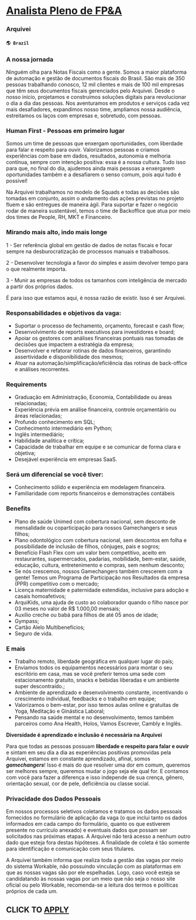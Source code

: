 # [Analista Pleno de FP&A](https://www.remotewlb.com/apply/analista-pleno-de-fp-a)  
### Arquivei  
#### `🌎 Brazil`  

### A nossa jornada

Ninguém olha para Notas Fiscais como a gente. Somos a maior plataforma de automação e gestão de documentos fiscais do Brasil. São mais de 350 pessoas trabalhando conosco, 12 mil clientes e mais de 100 mil empresas que têm seus documentos fiscais gerenciados pelo Arquivei. Desde o nosso início, projetamos e construímos soluções digitais para revolucionar o dia a dia das pessoas. Nos aventuramos em produtos e serviços cada vez mais desafiadores, expandimos nosso time, ampliamos nossa audiência, estreitamos os laços com empresas e, sobretudo, com pessoas.

### Human First - Pessoas em primeiro lugar

Somos um time de pessoas que enxergam oportunidades, com liberdade para falar e respeito para ouvir. Valorizamos pessoas e criamos experiências com base em dados, resultados, autonomia e melhoria contínua, sempre com intenção positiva: essa é a nossa cultura. Tudo isso para que, no final do dia, ajudemos ainda mais pessoas a enxergarem oportunidades também e a desafiarem o senso comum, pois aqui tudo é possível!

Na Arquivei trabalhamos no modelo de Squads e todas as decisões são tomadas em conjunto, assim o andamento das ações previstas no projeto fluem e são entregues de maneira ágil. Para suportar e fazer o negócio rodar de maneira sustentável, temos o time de Backoffice que atua por meio dos times de People, RH, MKT e Financeiro.

### Mirando mais alto, indo mais longe

1 - Ser referência global em gestão de dados de notas fiscais e focar sempre na desburocratização de processos manuais e trabalhosos.

2 - Desenvolver tecnologia a favor do simples e assim devolver tempo para o que realmente importa.

3 - Munir as empresas de todos os tamanhos com inteligência de mercado a partir dos próprios dados.

É para isso que estamos aqui, é nossa razão de existir. Isso é ser Arquivei.

### Responsabilidades e objetivos da vaga:

  * Suportar o processo de fechamento, orçamento, forecast e cash flow;
  * Desenvolvimento de reports executivos para investidores e board;
  * Apoiar os gestores com análises financeiras pontuais nas tomadas de decisões que impactem a estratégia da empresa;
  * Desenvolver e refatorar rotinas de dados financeiros, garantindo assertividade e disponibilidade dos mesmos;
  * Atuar na automação/simplificação/eficiência das rotinas de back-office e análises recorrentes.

### Requirements

  * Graduação em Administração, Economia, Contabilidade ou áreas relacionadas;
  * Experiência prévia em análise financeira, controle orçamentário ou áreas relacionadas; 
  * Profundo conhecimento em SQL;
  * Conhecimento intermediário em Python;
  * Inglês intermediário;
  * Habilidade analítica e crítica;
  * Capacidade de trabalhar em equipe e se comunicar de forma clara e objetiva;
  * Desejável experiência em empresas SaaS.

### Será um diferencial se você tiver:

  * Conhecimento sólido e experiência em modelagem financeira.
  * Familiaridade com reports financeiros e demonstrações contábeis

### Benefits

  * Plano de saúde Unimed com cobertura nacional, sem desconto de mensalidade ou coparticipação para nossos Gamechangers e seus filhos;
  * Plano odontológico com cobertura nacional, sem descontos em folha e possibilidade de inclusão de filhos, cônjuges, pais e sogros;
  * Benefício Flash Flex com um valor bem competitivo, aceito em restaurantes, supermercados, padarias, mobilidade, bem-estar, saúde, educação, cultura, entretenimento e compras, sem nenhum desconto;
  * Se nós crescemos, nossos Gamechangers também crescerem com a gente! Temos um Programa de Participação nos Resultados da empresa (PPR) competitivo com o mercado;
  * Licença maternidade e paternidade estendidas, inclusive para adoção e casais homoafetivos;
  * ArquiKids, uma ajuda de custo ao colaborador quando o filho nasce por 03 meses no valor de R$ 1.000,00 mensais;
  * Auxílio creche ou babá para filhos de até 05 anos de idade;
  * Gympass;
  * Cartão Alelo Multibenefícios;
  * Seguro de vida.

### E mais

  * Trabalho remoto, liberdade geográfica em qualquer lugar do país;
  * Enviamos todos os equipamentos necessários para montar o seu escritório em casa, mas se você preferir temos uma sede com estacionamento gratuito, snacks e bebidas liberadas e um ambiente super descontraído.;
  * Ambiente de aprendizado e desenvolvimento constante, incentivando o crescimento individual, feedbacks e o trabalho em equipe;
  * Valorizamos o bem-estar, por isso temos aulas online e gratuitas de Yoga, Meditação e Ginástica Laboral;
  * Pensando na saúde mental e no desenvolvimento, temos também parceiros como Ana Health, Holos, Vamos Escrever, Cambly e Inglês.

 **Diversidade é aprendizado e inclusão é necessária na Arquivei**

Para que todas as pessoas possuam **liberdade e respeito para falar e ouvir** e sintam em seu dia a dia as experiências positivas promovidas pela Arquivei, estamos em constante aprendizado, afinal, somos _**gamechangers**_! Isso é mais do que resolver uma dor em comum, queremos ser melhores sempre, queremos mudar o jogo seja ele qual for. E contamos com você para fazer a diferença e isso independe de sua crença, gênero, orientação sexual, cor de pele, deficiência ou classe social.

### Privacidade dos Dados Pessoais

Em nossos processos seletivos coletamos e tratamos os dados pessoais fornecidos no formulário de aplicação da vaga (o que inclui tanto os dados informados em cada campo do formulário, quanto os que estiverem presente no currículo anexado) e eventuais dados que possam ser solicitados nas próximas etapas. A Arquivei não terá acesso a nenhum outro dado que esteja fora destas hipóteses. A finalidade de coleta é tão somente para identificação e comunicação com seus titulares.

A Arquivei também informa que realiza toda a gestão das vagas por meio do sistema Workable, não possuindo vinculação com as plataformas em que as nossas vagas são por ele espelhadas. Logo, caso você esteja se candidatando às nossas vagas por um meio que não seja o nosso site oficial ou pelo Workable, recomenda-se a leitura dos termos e políticas próprios de cada um.

  
## CLICK TO [APPLY](https://www.remotewlb.com/apply/analista-pleno-de-fp-a)

